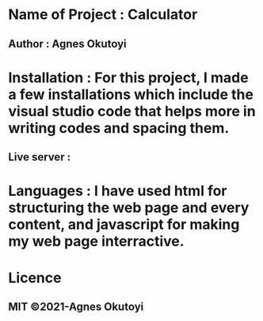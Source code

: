 # Name of Project : Calculator

## Author : Agnes Okutoyi

# Installation : For this project, I made a few installations which include the visual studio code that helps more in writing codes and spacing them.

## Live server :

# Languages : I have used html for structuring the web page and every content, and javascript for making my web page interractive.

# Licence
## MIT ©2021-Agnes Okutoyi 

